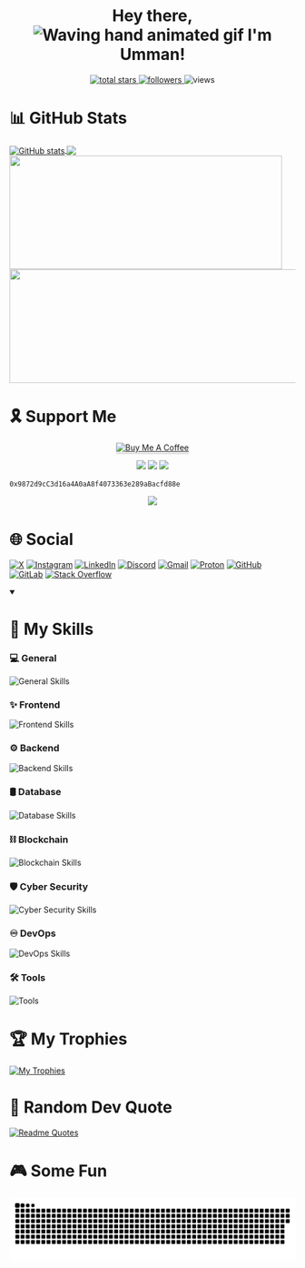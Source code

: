 <h1 align="center"> Hey there, <img src="https://raw.githubusercontent.com/nixin72/nixin72/master/wave.gif" 
         alt="Waving hand animated gif"
         height="45"
         width="45" /> I'm Umman!
</h1>

<!--
<p align="center" >CHECK OUT MY FUN <a href="https://umman2005.github.io/2D-Game_Portfolio/" >PORTFOLIO!</a> 🤩
-->

<p align="center">
  <a href="https://github.com/UMMAN2005?tab=repositories&sort=stargazers">
    <img alt="total stars" title="Total stars on GitHub" src="https://custom-icon-badges.demolab.com/github/stars/UMMAN2005?color=55960c&style=for-the-badge&labelColor=488207&logo=star"/>
  </a>
  <a href="https://github.com/UMMAN2005?tab=followers">
    <img alt="followers" title="Follow me on Github" src="https://custom-icon-badges.demolab.com/github/followers/UMMAN2005?color=236ad3&labelColor=1155ba&style=for-the-badge&logo=person-add&label=Followers&logoColor=white"/>
  </a>
  <a href="https://github.com/UMMAN2005/Simple-View-Counter" style="text-decoration:none;">
    <img alt="views" title="GitHub profile views" src="https://komarev.com/ghpvc/?username=UMMAN2005&label=VISITORS&style=for-the-badge"/>
  </a>
</p>

# 📊 GitHub Stats

<a href="https://github.com/anuraghazra/github-readme-stats">
  <img height=200 align="center" src="https://github-readme-stats.vercel.app/api?username=UMMAN2005&show_icons=true&theme=tokyonight" alt="GitHub stats" />
</a>
<a href="https://github.com/anuraghazra/github-readme-stats">
  <img height=200 align="center" src="https://github-readme-stats.vercel.app/api/top-langs/?username=UMMAN2005&layout=compact&theme=tokyonight&langs_count=8&card_width=500" />
</a>
<a href="https://git.io/streak-stats">
  <img height=200 width="480" align="center" src="https://streak-stats.demolab.com/?user=UMMAN2005&theme=tokyonight" />
</a>
<a href="https://github.com/anuraghazra/github-readme-stats">
  <img height=200 width="520" align="center" src="https://github-readme-stats.vercel.app/api/wakatime?username=UMMAN2005&layout=compact&theme=tokyonight" />
</a>

# 🎗️ Support Me

<p align="center">
  <a href="https://www.buymeacoffee.com/ummanmemmec" target="_blank"><img src="https://www.buymeacoffee.com/assets/img/custom_images/orange_img.png" alt="Buy Me A Coffee" style="height: 41px !important;width: 174px !important;box-shadow: 0px 3px 2px 0px rgba(190, 190, 190, 0.5) !important;-webkit-box-shadow: 0px 3px 2px 0px rgba(190, 190, 190, 0.5) !important;" ></a>
</p>

<div align="center">
  <img src="https://img.shields.io/badge/Ethereum-3C3C3D?style=for-the-badge&logo=Ethereum&logoColor=white" />
  <img src="https://img.shields.io/badge/Binance-FCD535?style=for-the-badge&logo=binance&logoColor=000" />
  <img src="https://img.shields.io/badge/Polygon-FCD535?style=for-the-badge&logo=polygon&color=8247e5" />
</div>

```
0x9872d9cC3d16a4A0aA8f4073363e289aBacfd88e
```

<p align="center">
  <a href="https://www.hackerrank.com/profile/umman">
    <img src="https://img.shields.io/badge/-Hackerrank-2EC866?style=for-the-badge&logo=HackerRank&logoColor=white" />
  </a>
</p>

# 🌐 Social
[![X](https://skill-icons-go.vercel.app/api/icons?i=x)](https://x.com/UmmanBHOS)
[![Instagram](https://skill-icons-go.vercel.app/api/icons?i=instagram)](https://www.instagram.com/ummanmmmdv/)
[![LinkedIn](https://skill-icons-go.vercel.app/api/icons?i=linkedin)](https://www.linkedin.com/in/umman-mammadov-947436277/)
[![Discord](https://skill-icons-go.vercel.app/api/icons?i=discord)](https://discordapp.com/users/1172790469281972274)
[![Gmail](https://skill-icons-go.vercel.app/api/icons?i=gmail)](mailto:ummanmemmedov2005@gmail.com)
[![Proton](https://skill-icons-go.vercel.app/api/icons?i=proton)](mailto:ummanmemmedov2005@proton.me)
[![GitHub](https://skill-icons-go.vercel.app/api/icons?i=github)](https://github.com/UMMAN2005)
[![GitLab](https://skill-icons-go.vercel.app/api/icons?i=gitlab)](https://gitlab.com/ummanmemmedov2005)
[![Stack Overflow](https://skill-icons-go.vercel.app/api/icons?i=stackoverflow)](https://stackoverflow.com/users/23028334/umman-mammadov)

<details open> 
  <summary><h1>🎯 My Skills</h1></summary>

### 💻 General
![General Skills](https://skill-icons-go.vercel.app/api/icons?i=c,cpp,cs,go,asm,rust,py,dart,gtk,md,regex)

### ✨ Frontend
![Frontend Skills](https://skill-icons-go.vercel.app/api/icons?i=html,css,bootstrap,js,jquery,blazor,flutter,svg)

### ⚙️ Backend
![Backend Skills](https://skill-icons-go.vercel.app/api/icons?i=postman,ngrok,dotnet,fastapi,mongoose,heroku,netlify,vercel,render,api,swagger,graphql,rabbitmq,npm,nodejs,express,flask,pug,sequelize)

### 🛢️ Database
![Database Skills](https://skill-icons-go.vercel.app/api/icons?i=mongodb,redis,firebase,sqlserver,postgres,mysql)

### ⛓️ Blockchain
![Blockchain Skills](https://skill-icons-go.vercel.app/api/icons?i=solidity,infura,chainlink,alchemy,vyper,hardhat,truffle,ganache,ipfs,openzeppelin)

### 🛡️ Cyber Security
![Cyber Security Skills](https://skill-icons-go.vercel.app/api/icons?i=debian,ubuntu,tmux,linux,redhat,kali,windows,bash,powershell,wsl,kde,gnome)

### ♾️ DevOps
![DevOps Skills](https://skill-icons-go.vercel.app/api/icons?i=docker,kubernetes,ansible,prometheus,grafana,elasticsearch,kibana,logstash,argocd,terraform,dockerswarm,git,helm,sonarqube,jenkins,circleci,githubactions,vagrant,packer,digitalocean,azure,gcp,aws)

### 🛠️ Tools
![Tools](https://skill-icons-go.vercel.app/api/icons?i=flameshot,pycharm,datagrip,resharper,dbeaver,notion,canva,vim,visualstudio,vscode,ollama)


</details>

# 🏆 My Trophies
[![My Trophies](https://github-profile-trophy.vercel.app/?username=UMMAN2005&theme=tokyonight&row=2&column=5&margin-w=15&margin-h=15)](https://github.com/ryo-ma/github-profile-trophy)

# 💬 Random Dev Quote
[![Readme Quotes](https://quotes-github-readme.vercel.app/api?type=horizontal&theme=catppuccin_mocha)](https://github.com/piyushsuthar/github-readme-quotes)

# 🎮 Some Fun
<p align="center">
 <img width="1000" src="github-snake.svg" alt="snake"/>
</p>
